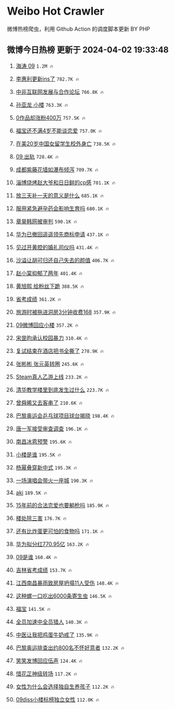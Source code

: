 # Weibo Hot Crawler 



微博热榜爬虫，利用 Github Action 的调度脚本更新 BY PHP 


## 微博今日热榜 更新于 2024-04-02 19:33:48 
1. [海涛 09](https://s.weibo.com/weibo?q=%E6%B5%B7%E6%B6%9B%2009&t=31&band_rank=1&Refer=top) `1.2M 🔥` 

1. [李惠利更新ins了](https://s.weibo.com/weibo?q=%23%E6%9D%8E%E6%83%A0%E5%88%A9%E6%9B%B4%E6%96%B0ins%E4%BA%86%23&t=31&band_rank=2&Refer=top) `782.7K 🔥` 

1. [中非互联网发展与合作论坛](https://s.weibo.com/weibo?q=%23%E4%B8%AD%E9%9D%9E%E4%BA%92%E8%81%94%E7%BD%91%E5%8F%91%E5%B1%95%E4%B8%8E%E5%90%88%E4%BD%9C%E8%AE%BA%E5%9D%9B%23&t=31&band_rank=3&Refer=top) `766.8K 🔥` 

1. [孙亚龙 小楼](https://s.weibo.com/weibo?q=%E5%AD%99%E4%BA%9A%E9%BE%99%20%E5%B0%8F%E6%A5%BC&t=31&band_rank=4&Refer=top) `763.3K 🔥` 

1. [0作品却涨粉400万](https://s.weibo.com/weibo?q=%230%E4%BD%9C%E5%93%81%E5%8D%B4%E6%B6%A8%E7%B2%89400%E4%B8%87%23&t=31&band_rank=5&Refer=top) `757.5K 🔥` 

1. [福宝还不满4岁不能谈恋爱](https://s.weibo.com/weibo?q=%23%E7%A6%8F%E5%AE%9D%E8%BF%98%E4%B8%8D%E6%BB%A14%E5%B2%81%E4%B8%8D%E8%83%BD%E8%B0%88%E6%81%8B%E7%88%B1%23&t=31&band_rank=6&Refer=top) `757.0K 🔥` 

1. [在美20岁中国女留学生校外身亡](https://s.weibo.com/weibo?q=%23%E5%9C%A8%E7%BE%8E20%E5%B2%81%E4%B8%AD%E5%9B%BD%E5%A5%B3%E7%95%99%E5%AD%A6%E7%94%9F%E6%A0%A1%E5%A4%96%E8%BA%AB%E4%BA%A1%23&t=31&band_rank=7&Refer=top) `738.5K 🔥` 

1. [09 出轨](https://s.weibo.com/weibo?q=09%20%E5%87%BA%E8%BD%A8&t=31&band_rank=8&Refer=top) `728.4K 🔥` 

1. [成都紫藤花墙如瀑布倾泻](https://s.weibo.com/weibo?q=%23%E6%88%90%E9%83%BD%E7%B4%AB%E8%97%A4%E8%8A%B1%E5%A2%99%E5%A6%82%E7%80%91%E5%B8%83%E5%80%BE%E6%B3%BB%23&t=31&band_rank=9&Refer=top) `709.7K 🔥` 

1. [淄博烧烤赵大爷和日日鲜的cp感](https://s.weibo.com/weibo?q=%23%E6%B7%84%E5%8D%9A%E7%83%A7%E7%83%A4%E8%B5%B5%E5%A4%A7%E7%88%B7%E5%92%8C%E6%97%A5%E6%97%A5%E9%B2%9C%E7%9A%84cp%E6%84%9F%23&t=31&band_rank=10&Refer=top) `701.1K 🔥` 

1. [放三天补一天的意义是什么](https://s.weibo.com/weibo?q=%23%E6%94%BE%E4%B8%89%E5%A4%A9%E8%A1%A5%E4%B8%80%E5%A4%A9%E7%9A%84%E6%84%8F%E4%B9%89%E6%98%AF%E4%BB%80%E4%B9%88%23&t=31&band_rank=11&Refer=top) `685.1K 🔥` 

1. [服用紧急避孕药会影响生育吗](https://s.weibo.com/weibo?q=%23%E6%9C%8D%E7%94%A8%E7%B4%A7%E6%80%A5%E9%81%BF%E5%AD%95%E8%8D%AF%E4%BC%9A%E5%BD%B1%E5%93%8D%E7%94%9F%E8%82%B2%E5%90%97%23&t=31&band_rank=12&Refer=top) `680.1K 🔥` 

1. [章昊韩网被审判](https://s.weibo.com/weibo?q=%23%E7%AB%A0%E6%98%8A%E9%9F%A9%E7%BD%91%E8%A2%AB%E5%AE%A1%E5%88%A4%23&t=31&band_rank=13&Refer=top) `590.1K 🔥` 

1. [华为已撤回遥遥领先商标申请](https://s.weibo.com/weibo?q=%23%E5%8D%8E%E4%B8%BA%E5%B7%B2%E6%92%A4%E5%9B%9E%E9%81%A5%E9%81%A5%E9%A2%86%E5%85%88%E5%95%86%E6%A0%87%E7%94%B3%E8%AF%B7%23&t=31&band_rank=14&Refer=top) `437.1K 🔥` 

1. [见过开黄腔的婚礼司仪吗](https://s.weibo.com/weibo?q=%E8%A7%81%E8%BF%87%E5%BC%80%E9%BB%84%E8%85%94%E7%9A%84%E5%A9%9A%E7%A4%BC%E5%8F%B8%E4%BB%AA%E5%90%97&t=31&band_rank=15&Refer=top) `431.4K 🔥` 

1. [沙溢让胡可归还自己失去的颜值](https://s.weibo.com/weibo?q=%23%E6%B2%99%E6%BA%A2%E8%AE%A9%E8%83%A1%E5%8F%AF%E5%BD%92%E8%BF%98%E8%87%AA%E5%B7%B1%E5%A4%B1%E5%8E%BB%E7%9A%84%E9%A2%9C%E5%80%BC%23&t=31&band_rank=16&Refer=top) `406.7K 🔥` 

1. [赵小棠抑郁了两年](https://s.weibo.com/weibo?q=%23%E8%B5%B5%E5%B0%8F%E6%A3%A0%E6%8A%91%E9%83%81%E4%BA%86%E4%B8%A4%E5%B9%B4%23&t=31&band_rank=17&Refer=top) `401.4K 🔥` 

1. [黄旭熙 给粉丝下跪](https://s.weibo.com/weibo?q=%E9%BB%84%E6%97%AD%E7%86%99%20%E7%BB%99%E7%B2%89%E4%B8%9D%E4%B8%8B%E8%B7%AA&t=31&band_rank=18&Refer=top) `388.5K 🔥` 

1. [省考成绩](https://s.weibo.com/weibo?q=%E7%9C%81%E8%80%83%E6%88%90%E7%BB%A9&t=31&band_rank=19&Refer=top) `361.2K 🔥` 

1. [旅游时被拖进洞房3分钟收费168](https://s.weibo.com/weibo?q=%23%E6%97%85%E6%B8%B8%E6%97%B6%E8%A2%AB%E6%8B%96%E8%BF%9B%E6%B4%9E%E6%88%BF3%E5%88%86%E9%92%9F%E6%94%B6%E8%B4%B9168%23&t=31&band_rank=20&Refer=top) `357.9K 🔥` 

1. [09微博回应小楼](https://s.weibo.com/weibo?q=%2309%E5%BE%AE%E5%8D%9A%E5%9B%9E%E5%BA%94%E5%B0%8F%E6%A5%BC%23&t=31&band_rank=21&Refer=top) `357.2K 🔥` 

1. [宋昰昀承认校园暴力](https://s.weibo.com/weibo?q=%23%E5%AE%8B%E6%98%B0%E6%98%80%E6%89%BF%E8%AE%A4%E6%A0%A1%E5%9B%AD%E6%9A%B4%E5%8A%9B%23&t=31&band_rank=22&Refer=top) `310.4K 🔥` 

1. [复试结束在酒店把书全撕了](https://s.weibo.com/weibo?q=%23%E5%A4%8D%E8%AF%95%E7%BB%93%E6%9D%9F%E5%9C%A8%E9%85%92%E5%BA%97%E6%8A%8A%E4%B9%A6%E5%85%A8%E6%92%95%E4%BA%86%23&t=31&band_rank=23&Refer=top) `278.9K 🔥` 

1. [张彬彬 张元英转圈](https://s.weibo.com/weibo?q=%E5%BC%A0%E5%BD%AC%E5%BD%AC%20%E5%BC%A0%E5%85%83%E8%8B%B1%E8%BD%AC%E5%9C%88&t=31&band_rank=24&Refer=top) `245.6K 🔥` 

1. [Steam真人乙游上线](https://s.weibo.com/weibo?q=%23Steam%E7%9C%9F%E4%BA%BA%E4%B9%99%E6%B8%B8%E4%B8%8A%E7%BA%BF%23&t=31&band_rank=25&Refer=top) `233.2K 🔥` 

1. [清华教学楼里到底发生过什么](https://s.weibo.com/weibo?q=%23%E6%B8%85%E5%8D%8E%E6%95%99%E5%AD%A6%E6%A5%BC%E9%87%8C%E5%88%B0%E5%BA%95%E5%8F%91%E7%94%9F%E8%BF%87%E4%BB%80%E4%B9%88%23&t=31&band_rank=26&Refer=top) `223.7K 🔥` 

1. [曾舜晞又去客串了](https://s.weibo.com/weibo?q=%23%E6%9B%BE%E8%88%9C%E6%99%9E%E5%8F%88%E5%8E%BB%E5%AE%A2%E4%B8%B2%E4%BA%86%23&t=31&band_rank=27&Refer=top) `210.6K 🔥` 

1. [巴黎奥运会乒乓球项目球台揭晓](https://s.weibo.com/weibo?q=%23%E5%B7%B4%E9%BB%8E%E5%A5%A5%E8%BF%90%E4%BC%9A%E4%B9%92%E4%B9%93%E7%90%83%E9%A1%B9%E7%9B%AE%E7%90%83%E5%8F%B0%E6%8F%AD%E6%99%93%23&t=31&band_rank=28&Refer=top) `198.4K 🔥` 

1. [唐一军接受审查调查](https://s.weibo.com/weibo?q=%23%E5%94%90%E4%B8%80%E5%86%9B%E6%8E%A5%E5%8F%97%E5%AE%A1%E6%9F%A5%E8%B0%83%E6%9F%A5%23&t=31&band_rank=29&Refer=top) `196.1K 🔥` 

1. [南昌冰雹预警](https://s.weibo.com/weibo?q=%23%E5%8D%97%E6%98%8C%E5%86%B0%E9%9B%B9%E9%A2%84%E8%AD%A6%23&t=31&band_rank=30&Refer=top) `195.6K 🔥` 

1. [小楼是谁](https://s.weibo.com/weibo?q=%23%E5%B0%8F%E6%A5%BC%E6%98%AF%E8%B0%81%23&t=31&band_rank=31&Refer=top) `195.5K 🔥` 

1. [杨幂叠穿新中式](https://s.weibo.com/weibo?q=%23%E6%9D%A8%E5%B9%82%E5%8F%A0%E7%A9%BF%E6%96%B0%E4%B8%AD%E5%BC%8F%23&t=31&band_rank=32&Refer=top) `195.3K 🔥` 

1. [一场演唱会带火一座城](https://s.weibo.com/weibo?q=%23%E4%B8%80%E5%9C%BA%E6%BC%94%E5%94%B1%E4%BC%9A%E5%B8%A6%E7%81%AB%E4%B8%80%E5%BA%A7%E5%9F%8E%23&t=31&band_rank=33&Refer=top) `190.3K 🔥` 

1. [aki](https://s.weibo.com/weibo?q=aki&t=31&band_rank=34&Refer=top) `189.5K 🔥` 

1. [15年前的合法恋爱也要躺枪吗](https://s.weibo.com/weibo?q=%2315%E5%B9%B4%E5%89%8D%E7%9A%84%E5%90%88%E6%B3%95%E6%81%8B%E7%88%B1%E4%B9%9F%E8%A6%81%E8%BA%BA%E6%9E%AA%E5%90%97%23&t=31&band_rank=35&Refer=top) `185.9K 🔥` 

1. [楼处除三害](https://s.weibo.com/weibo?q=%23%E6%A5%BC%E5%A4%84%E9%99%A4%E4%B8%89%E5%AE%B3%23&t=31&band_rank=36&Refer=top) `176.7K 🔥` 

1. [还有比炸蛋更可怕的食物吗](https://s.weibo.com/weibo?q=%23%E8%BF%98%E6%9C%89%E6%AF%94%E7%82%B8%E8%9B%8B%E6%9B%B4%E5%8F%AF%E6%80%95%E7%9A%84%E9%A3%9F%E7%89%A9%E5%90%97%23&t=31&band_rank=37&Refer=top) `171.1K 🔥` 

1. [华为拟分红770.95亿](https://s.weibo.com/weibo?q=%23%E5%8D%8E%E4%B8%BA%E6%8B%9F%E5%88%86%E7%BA%A2770.95%E4%BA%BF%23&t=31&band_rank=38&Refer=top) `163.2K 🔥` 

1. [09是谁](https://s.weibo.com/weibo?q=09%E6%98%AF%E8%B0%81&t=31&band_rank=39&Refer=top) `160.4K 🔥` 

1. [吉林省考成绩](https://s.weibo.com/weibo?q=%E5%90%89%E6%9E%97%E7%9C%81%E8%80%83%E6%88%90%E7%BB%A9&t=31&band_rank=40&Refer=top) `153.7K 🔥` 

1. [江西南昌暴雨致房屋坍塌11人受伤](https://s.weibo.com/weibo?q=%23%E6%B1%9F%E8%A5%BF%E5%8D%97%E6%98%8C%E6%9A%B4%E9%9B%A8%E8%87%B4%E6%88%BF%E5%B1%8B%E5%9D%8D%E5%A1%8C11%E4%BA%BA%E5%8F%97%E4%BC%A4%23&t=31&band_rank=41&Refer=top) `148.4K 🔥` 

1. [这种螺一口吃出6000条寄生虫](https://s.weibo.com/weibo?q=%23%E8%BF%99%E7%A7%8D%E8%9E%BA%E4%B8%80%E5%8F%A3%E5%90%83%E5%87%BA6000%E6%9D%A1%E5%AF%84%E7%94%9F%E8%99%AB%23&t=31&band_rank=42&Refer=top) `146.5K 🔥` 

1. [福宝](https://s.weibo.com/weibo?q=%E7%A6%8F%E5%AE%9D&t=31&band_rank=43&Refer=top) `141.5K 🔥` 

1. [全员加速中全员猎人](https://s.weibo.com/weibo?q=%23%E5%85%A8%E5%91%98%E5%8A%A0%E9%80%9F%E4%B8%AD%E5%85%A8%E5%91%98%E7%8C%8E%E4%BA%BA%23&t=31&band_rank=44&Refer=top) `140.3K 🔥` 

1. [中医让我把鸡蛋牛奶戒了](https://s.weibo.com/weibo?q=%23%E4%B8%AD%E5%8C%BB%E8%AE%A9%E6%88%91%E6%8A%8A%E9%B8%A1%E8%9B%8B%E7%89%9B%E5%A5%B6%E6%88%92%E4%BA%86%23&t=31&band_rank=45&Refer=top) `135.9K 🔥` 

1. [巴黎奥运排查出约800名不怀好意者](https://s.weibo.com/weibo?q=%23%E5%B7%B4%E9%BB%8E%E5%A5%A5%E8%BF%90%E6%8E%92%E6%9F%A5%E5%87%BA%E7%BA%A6800%E5%90%8D%E4%B8%8D%E6%80%80%E5%A5%BD%E6%84%8F%E8%80%85%23&t=31&band_rank=46&Refer=top) `132.2K 🔥` 

1. [笑笑发博回应伍声](https://s.weibo.com/weibo?q=%23%E7%AC%91%E7%AC%91%E5%8F%91%E5%8D%9A%E5%9B%9E%E5%BA%94%E4%BC%8D%E5%A3%B0%23&t=31&band_rank=47&Refer=top) `124.4K 🔥` 

1. [惜花芷神级转场](https://s.weibo.com/weibo?q=%23%E6%83%9C%E8%8A%B1%E8%8A%B7%E7%A5%9E%E7%BA%A7%E8%BD%AC%E5%9C%BA%23&t=31&band_rank=48&Refer=top) `117.2K 🔥` 

1. [女性为什么会选择独自生养孩子](https://s.weibo.com/weibo?q=%23%E5%A5%B3%E6%80%A7%E4%B8%BA%E4%BB%80%E4%B9%88%E4%BC%9A%E9%80%89%E6%8B%A9%E7%8B%AC%E8%87%AA%E7%94%9F%E5%85%BB%E5%AD%A9%E5%AD%90%23&t=31&band_rank=49&Refer=top) `112.2K 🔥` 

1. [09diss小楼标榜独立女性](https://s.weibo.com/weibo?q=%2309diss%E5%B0%8F%E6%A5%BC%E6%A0%87%E6%A6%9C%E7%8B%AC%E7%AB%8B%E5%A5%B3%E6%80%A7%23&t=31&band_rank=50&Refer=top) `112.0K 🔥` 

